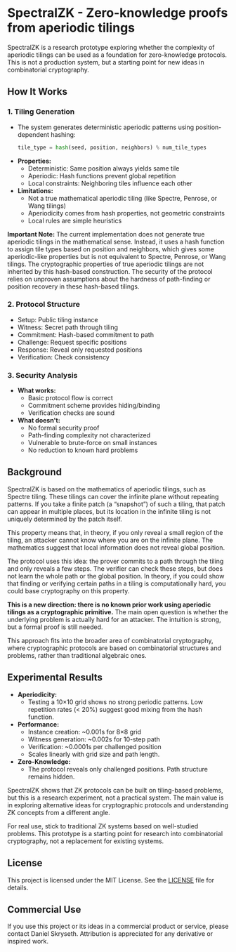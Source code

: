 # SpectralZK - Zero-knowledge proofs from aperiodic tilings

SpectralZK is a research prototype exploring whether the complexity of aperiodic tilings can be used as a foundation for zero-knowledge protocols. This is not a production system, but a starting point for new ideas in combinatorial cryptography.

## How It Works

### 1. Tiling Generation
- The system generates deterministic aperiodic patterns using position-dependent hashing:
  ```python
  tile_type = hash(seed, position, neighbors) % num_tile_types
  ```
- **Properties:**
  - Deterministic: Same position always yields same tile
  - Aperiodic: Hash functions prevent global repetition
  - Local constraints: Neighboring tiles influence each other
- **Limitations:**
  - Not a true mathematical aperiodic tiling (like Spectre, Penrose, or Wang tilings)
  - Aperiodicity comes from hash properties, not geometric constraints
  - Local rules are simple heuristics

**Important Note:**
The current implementation does not generate true aperiodic tilings in the mathematical sense. Instead, it uses a hash function to assign tile types based on position and neighbors, which gives some aperiodic-like properties but is not equivalent to Spectre, Penrose, or Wang tilings. The cryptographic properties of true aperiodic tilings are not inherited by this hash-based construction. The security of the protocol relies on unproven assumptions about the hardness of path-finding or position recovery in these hash-based tilings.

### 2. Protocol Structure
- Setup: Public tiling instance
- Witness: Secret path through tiling
- Commitment: Hash-based commitment to path
- Challenge: Request specific positions
- Response: Reveal only requested positions
- Verification: Check consistency

### 3. Security Analysis
- **What works:**
  - Basic protocol flow is correct
  - Commitment scheme provides hiding/binding
  - Verification checks are sound
- **What doesn't:**
  - No formal security proof
  - Path-finding complexity not characterized
  - Vulnerable to brute-force on small instances
  - No reduction to known hard problems

## Background

SpectralZK is based on the mathematics of aperiodic tilings, such as Spectre tiling. These tilings can cover the infinite plane without repeating patterns. If you take a finite patch (a “snapshot”) of such a tiling, that patch can appear in multiple places, but its location in the infinite tiling is not uniquely determined by the patch itself.

This property means that, in theory, if you only reveal a small region of the tiling, an attacker cannot know where you are on the infinite plane. The mathematics suggest that local information does not reveal global position.

The protocol uses this idea: the prover commits to a path through the tiling and only reveals a few steps. The verifier can check these steps, but does not learn the whole path or the global position. In theory, if you could show that finding or verifying certain paths in a tiling is computationally hard, you could base cryptography on this property.

**This is a new direction: there is no known prior work using aperiodic tilings as a cryptographic primitive.** The main open question is whether the underlying problem is actually hard for an attacker. The intuition is strong, but a formal proof is still needed.

This approach fits into the broader area of combinatorial cryptography, where cryptographic protocols are based on combinatorial structures and problems, rather than traditional algebraic ones.

## Experimental Results

- **Aperiodicity:**
  - Testing a 10×10 grid shows no strong periodic patterns. Low repetition rates (< 20%) suggest good mixing from the hash function.
- **Performance:**
  - Instance creation: ~0.001s for 8×8 grid
  - Witness generation: ~0.002s for 10-step path
  - Verification: ~0.0001s per challenged position
  - Scales linearly with grid size and path length.
- **Zero-Knowledge:**
  - The protocol reveals only challenged positions. Path structure remains hidden.


SpectralZK shows that ZK protocols can be built on tiling-based problems, but this is a research experiment, not a practical system. The main value is in exploring alternative ideas for cryptographic protocols and understanding ZK concepts from a different angle.

For real use, stick to traditional ZK systems based on well-studied problems. This prototype is a starting point for research into combinatorial cryptography, not a replacement for existing systems.

## License

This project is licensed under the MIT License. See the [LICENSE](LICENSE) file for details.

## Commercial Use

If you use this project or its ideas in a commercial product or service, please contact Daniel Skryseth. Attribution is appreciated for any derivative or inspired work.
